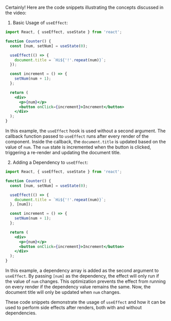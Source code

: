 Certainly! Here are the code snippets illustrating the concepts discussed in the video:

1. Basic Usage of `useEffect`:
```jsx
import React, { useEffect, useState } from 'react';

function Counter() {
  const [num, setNum] = useState(0);

  useEffect(() => {
    document.title = `Hi${'!'.repeat(num)}`;
  });

  const increment = () => {
    setNum(num + 1);
  };

  return (
    <div>
      <p>{num}</p>
      <button onClick={increment}>Increment</button>
    </div>
  );
}
```

In this example, the `useEffect` hook is used without a second argument. The callback function passed to `useEffect` runs after every render of the component. Inside the callback, the `document.title` is updated based on the value of `num`. The `num` state is incremented when the button is clicked, triggering a re-render and updating the document title.

2. Adding a Dependency to `useEffect`:
```jsx
import React, { useEffect, useState } from 'react';

function Counter() {
  const [num, setNum] = useState(0);

  useEffect(() => {
    document.title = `Hi${'!'.repeat(num)}`;
  }, [num]);

  const increment = () => {
    setNum(num + 1);
  };

  return (
    <div>
      <p>{num}</p>
      <button onClick={increment}>Increment</button>
    </div>
  );
}
```

In this example, a dependency array is added as the second argument to `useEffect`. By passing `[num]` as the dependency, the effect will only run if the value of `num` changes. This optimization prevents the effect from running on every render if the dependency value remains the same. Now, the document title will only be updated when `num` changes.

These code snippets demonstrate the usage of `useEffect` and how it can be used to perform side effects after renders, both with and without dependencies.
